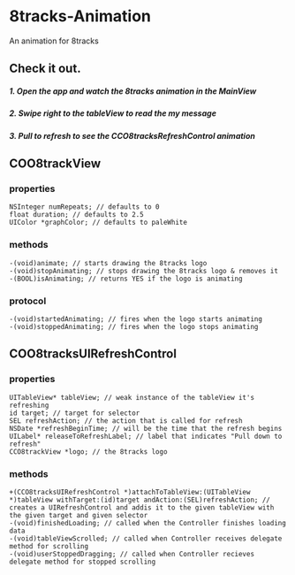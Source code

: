 8tracks-Animation
=================

An animation for 8tracks


## Check it out.
##### 1. Open the app and watch the 8tracks animation in the MainView
##### 2. Swipe right to the tableView to read the my message
##### 3. Pull to refresh to see the CCO8tracksRefreshControl animation

## COO8trackView
### properties
    NSInteger numRepeats; // defaults to 0
    float duration; // defaults to 2.5
    UIColor *graphColor; // defaults to paleWhite
### methods
    -(void)animate; // starts drawing the 8tracks logo
    -(void)stopAnimating; // stops drawing the 8tracks logo & removes it
    -(BOOL)isAnimating; // returns YES if the logo is animating
### protocol
    -(void)startedAnimating; // fires when the logo starts animating
    -(void)stoppedAnimating; // fires when the logo stops animating

## COO8tracksUIRefreshControl
### properties
    UITableView* tableView; // weak instance of the tableView it's refreshing
    id target; // target for selector
    SEL refreshAction; // the action that is called for refresh
    NSDate *refreshBeginTime; // will be the time that the refresh begins
    UILabel* releaseToRefreshLabel; // label that indicates "Pull down to refresh"
    CCO8trackView *logo; // the 8tracks logo
### methods
    +(CCO8tracksUIRefreshControl *)attachToTableView:(UITableView *)tableView withTarget:(id)target andAction:(SEL)refreshAction; // creates a UIRefreshControl and addis it to the given tableView with the given target and given selector
    -(void)finishedLoading; // called when the Controller finishes loading data
    -(void)tableViewScrolled; // called when Controller receives delegate method for scrolling
    -(void)userStoppedDragging; // called when Controller recieves delegate method for stopped scrolling

